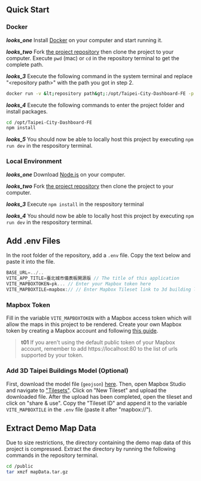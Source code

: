 ## Quick Start

### Docker

**_looks_one_** Install [Docker](https://www.docker.com/products/docker-desktop/) on your computer and start running it.

**_looks_two_** Fork [the project repository](https://github.com/tpe-doit/Taipei-City-Dashboard-FE) then clone the project to your computer. Execute `pwd` (mac) or `cd` in the repository terminal to get the complete path.

**_looks_3_** Execute the following command in the system terminal and replace "&lt;repository path&gt;" with the path you got in step 2.

```bash
docker run -v &lt;repository path&gt;:/opt/Taipei-City-Dashboard-FE -p 80:80 -it node:18.18.1-alpine3.18  sh
```

**_looks_4_** Execute the following commands to enter the project folder and install packages.

```bash
cd /opt/Taipei-City-Dashboard-FE
npm install
```

**_looks_5_** You should now be able to locally host this project by executing `npm run dev` in the respository terminal.

### Local Environment

**_looks_one_** Download [Node.js](https://nodejs.org/en) on your computer.

**_looks_two_** Fork [the project repository](https://github.com/tpe-doit/Taipei-City-Dashboard-FE) then clone the project to your computer.

**_looks_3_** Execute `npm install` in the respository terminal

**_looks_4_** You should now be able to locally host this project by executing `npm run dev` in the respository terminal.

## Add .env Files

In the root folder of the repository, add a `.env` file. Copy the text below and paste it into the file.

```js
BASE_URL=../..
VITE_APP_TITLE=臺北城市儀表板開源版 // The title of this application
VITE_MAPBOXTOKEN=pk... // Enter your Mapbox token here
VITE_MAPBOXTILE=mapbox:// // Enter Mapbox Tileset link to 3d building layers
```

### Mapbox Token

Fill in the variable `VITE_MAPBOXTOKEN` with a Mapbox access token which will allow the maps in this project to be rendered. Create your own Mapbox token by creating a Mapbox account and following [this guide](https://docs.mapbox.com/help/getting-started/access-tokens/).

> **t01**
> If you aren't using the default public token of your Mapbox account, remember to add https://localhost:80 to the list of urls supported by your token.

### Add 3D Taipei Buildings Model (Optional)

First, download the model file (`geojson`) [here](https://drive.google.com/file/d/1cMBrq1gmSNAioogFZNqA5IyAmhXoeLVs/view?usp=drive_link). Then, open Mapbox Studio and navigate to ["Tilesets"](https://studio.mapbox.com/tilesets/). Click on "New Tileset" and upload the downloaded file. After the upload has been completed, open the tileset and click on "share & use". Copy the "Tileset ID" and append it to the variable `VITE_MAPBOXTILE` in the `.env` file (paste it after "mapbox://").

## Extract Demo Map Data

Due to size restrictions, the directory containing the demo map data of this project is compressed. Extract the directory by running the following commands in the repository terminal.

```bash
cd /public
tar xmzf mapData.tar.gz
```
